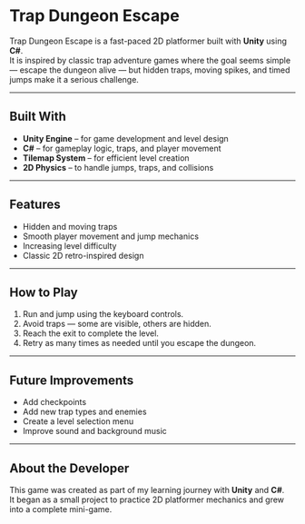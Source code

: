 # Trap Dungeon Escape


Trap Dungeon Escape is a fast-paced 2D platformer built with **Unity** using **C#**.  
It is inspired by classic trap adventure games where the goal seems simple — escape the dungeon alive — but hidden traps, moving spikes, and timed jumps make it a serious challenge.

---

## Built With

- **Unity Engine** – for game development and level design  
- **C#** – for gameplay logic, traps, and player movement  
- **Tilemap System** – for efficient level creation  
- **2D Physics** – to handle jumps, traps, and collisions  

---

## Features

- Hidden and moving traps  
- Smooth player movement and jump mechanics  
- Increasing level difficulty  
- Classic 2D retro-inspired design  

---

## How to Play

1. Run and jump using the keyboard controls.  
2. Avoid traps — some are visible, others are hidden.  
3. Reach the exit to complete the level.  
4. Retry as many times as needed until you escape the dungeon.  

---

## Future Improvements

- Add checkpoints  
- Add new trap types and enemies  
- Create a level selection menu  
- Improve sound and background music  

---

## About the Developer

This game was created as part of my learning journey with **Unity** and **C#**.  
It began as a small project to practice 2D platformer mechanics and grew into a complete mini-game.

